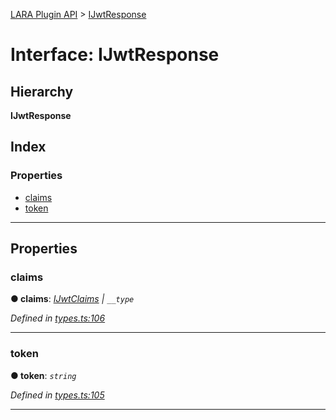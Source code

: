 [LARA Plugin API](../README.md) > [IJwtResponse](../interfaces/ijwtresponse.md)

# Interface: IJwtResponse

## Hierarchy

**IJwtResponse**

## Index

### Properties

* [claims](ijwtresponse.md#claims)
* [token](ijwtresponse.md#token)

---

## Properties

<a id="claims"></a>

###  claims

**● claims**: *[IJwtClaims](ijwtclaims.md) \| `__type`*

*Defined in [types.ts:106](https://github.com/concord-consortium/lara/blob/90403de1/lara-typescript/src/plugin-api/types.ts#L106)*

___
<a id="token"></a>

###  token

**● token**: *`string`*

*Defined in [types.ts:105](https://github.com/concord-consortium/lara/blob/90403de1/lara-typescript/src/plugin-api/types.ts#L105)*

___

